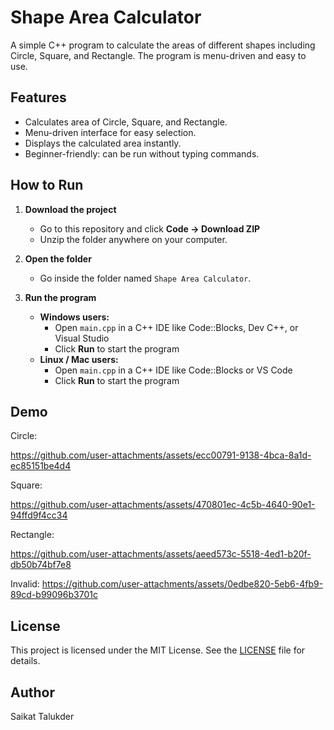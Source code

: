 # Shape Area Calculator

A simple C++ program to calculate the areas of different shapes including Circle, Square, and Rectangle. The program is menu-driven and easy to use.

## Features
- Calculates area of Circle, Square, and Rectangle.
- Menu-driven interface for easy selection.
- Displays the calculated area instantly.
- Beginner-friendly: can be run without typing commands.

## How to Run

1. **Download the project**  
   - Go to this repository and click **Code → Download ZIP**  
   - Unzip the folder anywhere on your computer.

2. **Open the folder**  
   - Go inside the folder named `Shape Area Calculator`.

3. **Run the program**  
   - **Windows users:**  
     - Open `main.cpp` in a C++ IDE like Code::Blocks, Dev C++, or Visual Studio  
     - Click **Run** to start the program  
   - **Linux / Mac users:**  
     - Open `main.cpp` in a C++ IDE like Code::Blocks or VS Code  
     - Click **Run** to start the program

## Demo
Circle:

https://github.com/user-attachments/assets/ecc00791-9138-4bca-8a1d-ec85151be4d4

Square:

https://github.com/user-attachments/assets/470801ec-4c5b-4640-90e1-94ffd9f4cc34

Rectangle:

https://github.com/user-attachments/assets/aeed573c-5518-4ed1-b20f-db50b74bf7e8

Invalid:
https://github.com/user-attachments/assets/0edbe820-5eb6-4fb9-89cd-b99096b3701c




## License
This project is licensed under the MIT License. See the [LICENSE](LICENSE) file for details.

## Author
Saikat Talukder
